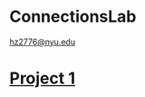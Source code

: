 # ConnectionsLab
hz2776@nyu.edu

# [Project 1](https://hashimzia.github.io/ConnectionsLab/Week4/Project_Prototype/)
